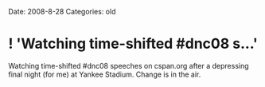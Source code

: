 Date: 2008-8-28
Categories: old

# ! 'Watching time-shifted #dnc08 s...'

Watching time-shifted #dnc08 speeches on cspan.org after a depressing final night (for me) at Yankee Stadium. Change is in the air.
